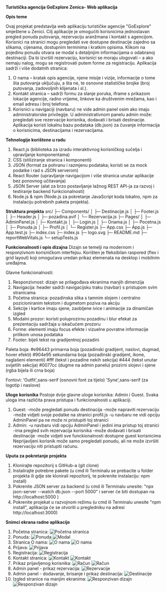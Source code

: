 **Turistička agencija GoExplore Zenica- Web aplikacija**


**Opis teme**

Ovaj projekat predstavlja web aplikaciju turističke agencije "GoExplore" smještene u Zenici.
Cilj aplikacije je omogućiti korisnicima jednostavan pregled ponuda putovanja, rezervaciju aranžmana i kontakt s agencijom.
Korisnici na stranici mogu pregledati sve dostupne destinacije zajedno sa slikama, cijenama, dostupnim terminima i kratkim opisima. Klikom na pojedinu ponudu otvara se modal s detaljnijim informacijama o odabranoj destinaciji.
Da bi izvršili rezervaciju, korisnici se moraju ulogovati – a ako nemaju nalog, mogu se registrovati putem forme za registraciju.
Aplikacija sadrži i više dodatnih stranica:
1. O nama – kratak opis agencije, njene misije i vizije, informacije o tome šta putovanja uključuju, a šta ne, te osnovne statističke brojke (broj putovanja, zadovoljnih klijenata i sl.).
2. Kontakt stranica – sadrži formu za slanje poruka, iframe s prikazom lokacije agencije, radno vrijeme, linkove ka društvenim mrežama, kao i email adresu i broj telefona.
3. Korisnici u navigaciji (navbaru) ne vide admin panel osim ako imaju administratorske privilegije.
U administrativnom panelu admin može: pregledati sve rezervacije korisnika, dodavati i brisati destinacije.
Aplikacija koristi lokalnu bazu podataka (db.json) za čuvanje informacija o korisnicima, destinacijama i rezervacijama.

**Tehnologije korištene u radu**
1. React.js (biblioteka za izradu interaktivnog korisničkog sučelja i upravljanje komponentama)
2. CSS (stiliziranje stranica i komponenti)
3. JSON (format za pohranu i razmjenu podataka; koristi se za mock podatke i rad s JSON serverom)
4. React Router (upravljanje navigacijom i više stranica unutar aplikacije bez ponovnog učitavanja)
5. JSON Server (alat za brzo postavljanje lažnog REST API-ja za razvoj i testiranje backend funkcionalnosti)
6. Node.js & npm (Node.js za pokretanje JavaScript koda lokalno, npm za instalaciju potrebnih paketa projekta).

**Struktura projekta**
src/
├─ Components/
│  ├─ Destinacije.js
│  ├─ Footer.js
│  ├─ Header.js
│  ├─ pozadina.avif
│  └─ Rezervacija.js
├─ Pages/
│  ├─ AdminPanel.js
│  ├─ Kontakt.js
│  ├─ Login.js
│  ├─ Onama.js
│  ├─ Pocetna.js
│  ├─ Ponuda.js
│  ├─ Profil.js
│  └─ Register.js
├─ App.css
├─ App.js
├─ App.test.js
├─ index.css
├─ index.js
├─ logo.svg
├─ README.md
├─ reportWebVitals.js
└─ setupTests.js

**Funkcionalnosti i opis dizajna**
Dizajn se temelji na modernom i responzivnom korisničkom interfejsu. Korišten je fleksibilan raspored (flex i grid layout) koji omogućava uredan prikaz elemenata na desktop i mobilnim uređajima.

Glavne funkcionalnosti:
1. Responzivnost: dizajn se prilagođava ekranima manjih dimenzija
2. Navigacija: header sadrži navigacijsku traku (navbar) s pristupom svim stranicama
3. Početna stranica: pozadinska slika s tamnim slojem i centralno pozicioniranim tekstom i dugmetom poziva na akciju
4. Sekcije i kartice imaju sjene, zaobljene ivice i animacije za dinamičan izgled
5. Modalni prozor: koristi poluprozirnu pozadinu i blur efekat za prezentaciju sadržaja u iskačućem prozoru
6. Forme: elementi imaju focus efekte i vizuelne povratne informacije prilikom unosa podataka
7. Footer: bijeli tekst na gradijentnoj pozadini

Paleta boja:
#e96443 primarna boja (pozadinski gradijent, naslovi, dugmad, hover efekti)
#904e95 sekundarna boja (pozadinski gradijent, ikone, naglašeni elementi)
#fff (tekst i pozadine nekih sekcija)
#444 (tekst unutar svijetlih sekcija)
#0077cc (dugme na admin panelu)
prozirni slojevi i sjene (rgba bijela ili crna boja)

Fontovi:
'Outfit',sans-serif (osnovni font za tijelo)
'Syne',sans-serif (za logotip i naslove)

**Uloge korisnika**
Postoje dvije glavne uloge korisnika: Admin i Guest. Svaka uloga ima različita prava pristupa i funkcionalnosti u aplikaciji.
1. Guest:
-može pregledati ponudu destinacija
-može napraviti rezervaciju
-može vidjeti svoje podatke na stranici profil.js
-u navbaru ne vidi opciju AdminPanel pa ne može ni pristupiti toj stranici
2. Admin:
-u navbaru vidi opciju AdminPanel i jedini ima pristup toj stranici
-ima pregled svih rezervacija korisnika
-može dodavati i brisati destinacije
-može vidjeti sve funckionalnosti dostupne guest korisnicima
Neprijavljeni korisnik može samo pregledati ponudu, ali ne može izvršiti rezervaciju niti pristupiti računu.

**Uputa za pokretanje projekta**
1. Klonirajte repozitorij s GitHub-a (git clone)
2. Instalirajte potrebne pakete (u cmd ili Terminalu se prebacite u folder projekta ili gdje ste klonirali repozitorij, te pokrenite instalaciju: npm install)
3. Pokrenite JSON server za backend (u cmd ili Terminalu unesite: "npx json-server --watch db.json --port 5000" i server će biti dostupan na http://localhost:5000 )
4. Pokrenite projekat u razvojnom režimu (u cmd ili Terminalu unesite "npm install", aplikacija će se otvoriti u pregledniku na adresi http://localhost:3000)

**Snimci ekrana radne aplikacije**

1. Početna stranica:
![Početna stranica](public/screenshots/pocetna.png)
2. Ponuda:
![Ponuda](public/screenshots/ponuda.png)
![Modal](public/screenshots/modal.png)
3. Stranica O nama:
![O nama](public/screenshots/onama.png)
![O nama](public/screenshots/onama2.png)
4. Prijava:
![Prijava](public/screenshots/login.png)
5. Registracija:
![Registracija](public/screenshots/register.png)
6. Kontakt stranica:
![Kontakt](public/screenshots/kontakt.png)
![Kontakt](public/screenshots/kontakt2.png)
7. Prikaz prijavljenog korisnika:
![Račun](public/screenshots/racun.png)
![Račun](public/screenshots/racun2.png)
8. Admin panel - prikaz rezervacija:
![Rezervacije](public/screenshots/rezervacije.png)
9. Admin panel - dodavanje, brisanje i prikaz destinacija:
![Destinacije](public/screenshots/destinacije.png)
10. Izgled stranice na manjim ekranima:
![Responzivan dizajn](public/screenshots/responzivandizajn1.png)
![Responzivan dizajn](public/screenshots/responzivandizajn2.png)
